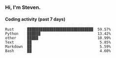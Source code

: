 ### Hi, I'm Steven.

#### Coding activity (past 7 days)
```
Rust      ▓▓▓▓▓▓▓▓▓▓▓▓▓▓▓▓▓▓▓▓▓▓▓▓▓▓▓▓▓▓  59.57%
Python    ▓▓▓▓▓▓                          13.42%
other     ▓▓▓▓▓                           10.99%
Text      ▓▓                               5.85%
Markdown  ▓▓                               5.59%
Bash      ▓▓                               4.60%
```
